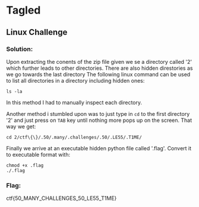 # Tagled
## Linux Challenge

### Solution:
Upon extracting the conents of the zip file given we se a directory called '2' which further leads to other directories.
There are also hidden direstories as we go towards the last directory
The following linux command can be used to list all directories in a directory including hidden ones:
```
ls -la
```
In this method I had to manually inspect each directory.

Another method i stumbled upon was to just type in `cd` to the first directory '2' and just press on `TAB` key
until nothing more pops up on the screen.
That way we get:
```
cd 2/ctf\{\}/.50/.many/.challenges/.50/.LE55/.T1ME/
```

Finally we arrive at an executable hidden python file called '.flag'. Convert it to executable format with:
```
chmod +x .flag
./.flag
```

### Flag:
ctf{50_MANY_CHALLENGES_50_LE55_T1ME}

